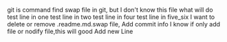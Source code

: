 git is command
find swap file in git,
but I don't know this file what will do
test line in one 
test line in two 
test line in four
test line in five_six
I want to delete or remove .readme.md.swap file,
Add commit info
I know if only add file or nodify file,this will good
Add new Line
